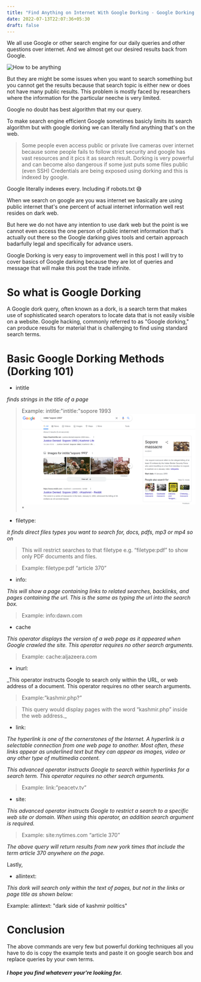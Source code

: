 ```yaml
---
title: "Find Anything on Internet With Google Dorking - Google Dorking 101"
date: 2022-07-13T22:07:36+05:30
draft: false
---
```


We all use Google or other search engine for our daily queries and other questions over internet. And we almost get our desired results back from Google.

![How to be anything](https://media2.giphy.com/media/xQaeWyINrUXOE/giphy.gif?cid=790b76111fc6704fc731d0b9c3edbb2e24b2d51023ef1561&rid=giphy.gif&ct=g) 

But they are might be some issues when you want to search something but you cannot get the results because that search topic is either new or does not have many public results. This problem is mostly faced by researchers where the information for the particular neeche is very limited.


Google no doubt has best algorithm that my our query.

To make search engine efficient Google sometimes basicly limits its search algorithm but with google dorking we can literally find anything that's on the web.

  

> Some people even access public or private live cameras over internet because some people fails to follow strict security and google has vast resources and it pics it as search result. Dorking is very powerful and can become also dangerous if some just puts some files public (even SSH) Credentials are being exposed using dorking and this is indexed by google.

Google literally indexes every. Including if robots.txt 😅

  

When we search on google are you was internet we basically are using public internet that's one percent of actual internet information well rest resides on dark web.

  

But here we do not have any intention to use dark web but the point is we cannot even access the one person of public internet information that's actually out there so the Google darking gives tools and certain approach badarfully legal and specifically for advance users.

  

Google Dorking is very easy to improvement well in this post I will try to cover basics of Google darking because they are lot of queries and message that will make this post the trade infinite.

  
  

# So what is Google Dorking

A Google dork query, often known as a dork, is a search term that makes use of sophisticated search operators to locate data that is not easily visible on a website. Google hacking, commonly referred to as "Google dorking," can produce results for material that is challenging to find using standard search terms.

  
  

# Basic Google Dorking Methods (Dorking 101)

  

- intitle

  

_finds strings in the title of a page_

  

>Example: intitle:"intitle:"sopore 1993
>![sopore 1993](images/posts/sopre-1993.png)"

  

- filetype:

_it finds direct files types you want to search for, docs, pdfs, mp3 or mp4 so on_

>This will restrict searches to that filetype e.g. “filetype:pdf” to show only PDF documents and files.

  
  

>Example: filetype:pdf “article 370”

  

- info:

_This will show a page containing links to related searches, backlinks, and pages containing the url. This is the same as typing the url into the search box._

  

>Example: info:dawn.com

  

- cache

_This operator displays the version of a web page as it appeared when Google crawled the site. This operator requires no other search arguments._

  

>Example: cache:aljazeera.com

  

- inurl:

  

_This operator instructs Google to search only within the URL, or web address of a document. This operator requires no other search arguments.

  

>Example:”kashmir.php?”

  

>This query would display pages with the word “kashmir.php” inside the web address._

  

- link:

  

_The hyperlink is one of the cornerstones of the Internet. A hyperlink is a selectable connection from one web page to another. Most often, these links appear as underlined text but they can appear as images, video or any other type of multimedia content._

  

_This advanced operator instructs Google to search within hyperlinks for a search term. This operator requires no other search arguments._

  

>Example: link:”peacetv.tv”

  
  

- site:

_This advanced operator instructs Google to restrict a search to a specific web site or domain. When using this operator, an addition search argument is required._

  

>Example: site:nytimes.com “article 370”

  

_The above query will return results from new york times that include the term *article 370* anywhere on the page._

  

Lastly,

  

- allintext:

  

_This dork will search only within the text of pages, but not in the links or page title as shown below:_

  

Example: allintext: "dark side of kashmir politics"

  
  

# Conclusion

  

The above commands are very few but powerful dorking techniques all you have to do is copy the example texts and paste it on google search box and replace queries by your own terms.
##### I hope you find whateverr your're looking for.